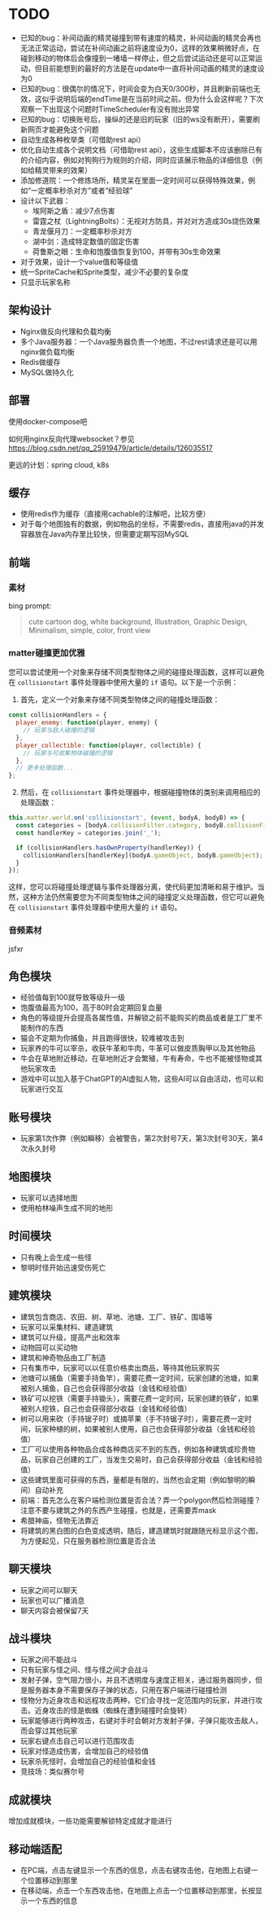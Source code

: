 # TODO

- 已知的bug：补间动画的精灵碰撞到带有速度的精灵，补间动画的精灵会再也无法正常运动，尝试在补间动画之前将速度设为0，这样的效果稍微好点，在碰到移动的物体后会像撞到一堵墙一样停止，但之后尝试运动还是可以正常运动，但目前能想到的最好的方法是在update中一直将补间动画的精灵的速度设为0
- 已知的bug：很偶尔的情况下，时间会变为白天0/300秒，并且刷新前端也无效，这似乎说明后端的endTime是在当前时间之前。但为什么会这样呢？下次观察一下出现这个问题时TimeScheduler有没有抛出异常
- 已知的bug：切换账号后，操纵的还是旧的玩家（旧的ws没有断开），需要刷新网页才能避免这个问题
- 自动生成各种枚举类（可借助rest api）
- 优化自动生成各个说明文档（可借助rest api），这些生成脚本不应该删除已有的介绍内容，例如对狗狗行为规则的介绍，同时应该展示物品的详细信息（例如给精灵带来的效果）
- 添加修道院：一个修炼场所，精灵呆在里面一定时间可以获得特殊效果，例如“一定概率秒杀对方”或者“经验球”
- 设计以下武器：
  - 埃阿斯之盾：减少7点伤害
  - 雷霆之杖（LightningBolts）：无视对方防具，并对对方造成30s烧伤效果
  - 青龙偃月刀：一定概率秒杀对方
  - 湖中剑：造成特定数值的固定伤害
  - 荷鲁斯之眼：生命和饱腹值恢复到100，并带有30s生命效果
- 对于效果，设计一个value值和等级值
- 统一SpriteCache和Sprite类型，减少不必要的复杂度
- 只显示玩家名称

## 架构设计

- Nginx做反向代理和负载均衡
- 多个Java服务器：一个Java服务器负责一个地图，不过rest请求还是可以用nginx做负载均衡
- Redis做缓存
- MySQL做持久化

## 部署

使用docker-compose吧

如何用nginx反向代理websocket？参见 https://blog.csdn.net/qq_25919479/article/details/126035517

更远的计划：spring cloud, k8s

## 缓存

- 使用redis作为缓存（直接用cachable的注解吧，比较方便）
- 对于每个地图独有的数据，例如物品的坐标，不需要redis，直接用java的并发容器放在Java内存里比较快，但需要定期写回MySQL

## 前端

### 素材

bing prompt: 

> cute cartoon dog, white background, Illustration, Graphic Design, Minimalism, simple, color, front view

### matter碰撞更加优雅

您可以尝试使用一个对象来存储不同类型物体之间的碰撞处理函数，这样可以避免在 `collisionstart` 事件处理器中使用大量的 `if` 语句。以下是一个示例：

1. 首先，定义一个对象来存储不同类型物体之间的碰撞处理函数：

```javascript
const collisionHandlers = {
  player_enemy: function(player, enemy) {
    // 玩家与敌人碰撞的逻辑
  },
  player_collectible: function(player, collectible) {
    // 玩家与可收集物体碰撞的逻辑
  },
  // 更多处理函数...
};
```

2. 然后，在 `collisionstart` 事件处理器中，根据碰撞物体的类别来调用相应的处理函数：

```javascript
this.matter.world.on('collisionstart', (event, bodyA, bodyB) => {
  const categories = [bodyA.collisionFilter.category, bodyB.collisionFilter.category].sort();
  const handlerKey = categories.join('_');

  if (collisionHandlers.hasOwnProperty(handlerKey)) {
    collisionHandlers[handlerKey](bodyA.gameObject, bodyB.gameObject);
  }
});
```

这样，您可以将碰撞处理逻辑与事件处理器分离，使代码更加清晰和易于维护。当然，这种方法仍然需要您为不同类型物体之间的碰撞定义处理函数，但它可以避免在 `collisionstart` 事件处理器中使用大量的 `if` 语句。

### 音频素材

jsfxr


## 角色模块

- 经验值每到100就导致等级升一级
- 饱腹值最高为100，高于80时会定期回复血量
- 角色的等级提升会提高各属性值，并解锁之前不能购买的商品或者是工厂里不能制作的东西
- 猫会不定期为你捕鱼，并且跑得很快，较难被攻击到
- 玩家养的牛可以宰杀，收获牛革和牛肉，牛革可以做皮质胸甲以及其他物品
- 牛会在草地附近移动，在草地附近才会繁殖，牛有寿命，牛也不能被怪物或其他玩家攻击
- 游戏中可以加入基于ChatGPT的AI虚拟人物，这些AI可以自由活动，也可以和玩家进行交互

## 账号模块

- 玩家第1次作弊（例如瞬移）会被警告，第2次封号7天，第3次封号30天，第4次永久封号

## 地图模块

- 玩家可以选择地图
- 使用柏林噪声生成不同的地形

## 时间模块

- 只有晚上会生成一些怪
- 黎明时怪开始迅速受伤死亡

## 建筑模块

- 建筑包含商店、农田、树、草地、池塘、工厂、铁矿、围墙等
- 玩家可以采集材料、建造建筑
- 建筑可以升级，提高产出和效率
- 动物园可以买动物
- 建筑和神奇物品由工厂制造
- 只有集市中，玩家可以以任意价格卖出商品，等待其他玩家购买
- 池塘可以捕鱼（需要手持鱼竿），需要花费一定时间，玩家创建的池塘，如果被别人捕鱼，自己也会获得部分收益（金钱和经验值）
- 铁矿可以挖铁（需要手持锄头），需要花费一定时间，玩家创建的铁矿，如果被别人挖铁，自己也会获得部分收益（金钱和经验值）
- 树可以用来砍（手持锯子时）或摘苹果（手不持锯子时），需要花费一定时间，玩家种植的树，如果被别人使用，自己也会获得部分收益（金钱和经验值）
- 工厂可以使用各种物品合成各种商店买不到的东西，例如各种建筑或珍贵物品，玩家自己创建的工厂，当发生交易时，自己会获得部分收益（金钱和经验值）
- 这些建筑里面可获得的东西，量都是有限的，当然也会定期（例如黎明的瞬间）自动补充
- 前端：首先怎么在客户端检测位置是否合法？弄一个polygon然后检测碰撞？注意不要与建筑之外的东西产生碰撞，也就是，还需要弄mask
- 希腊神庙，怪物无法靠近
- 将建筑的黑白图的白色变成透明，随后，建造建筑时就跟随光标显示这个图，为方便起见，只在服务器检测位置是否合法

## 聊天模块

- 玩家之间可以聊天
- 玩家也可以广播消息
- 聊天内容会被保留7天

## 战斗模块

- 玩家之间不能战斗
- 只有玩家与怪之间、怪与怪之间才会战斗
- 发射子弹，空气阻力很小，并且不透明度与速度正相关，通过服务器同步，但是服务器本身不需要保存子弹的状态，只用在客户端进行碰撞检测
- 怪物分为近身攻击和远程攻击两种，它们会寻找一定范围内的玩家，并进行攻击。近身攻击的怪是蜘蛛（蜘蛛在遭到碰撞时会旋转）
- 玩家能够进行两种攻击，右键对手时会朝对方发射子弹，子弹只能攻击敌人，而会穿过其他玩家
- 玩家右键点击自己可以进行范围攻击
- 玩家对怪造成伤害，会增加自己的经验值
- 玩家杀死怪时，会增加自己的经验值和金钱
- 竞技场：类似赛尔号

## 成就模块

增加成就模块，一些功能需要解锁特定成就才能进行

## 移动端适配

- 在PC端，点击左键显示一个东西的信息，点击右键攻击他，在地图上右键一个位置移动到那里
- 在移动端，点击一个东西攻击他，在地图上点击一个位置移动到那里，长按显示一个东西的信息

